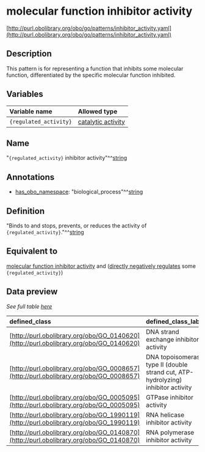 # molecular function inhibitor activity

[http://purl.obolibrary.org/obo/go/patterns/inhibitor_activity.yaml](http://purl.obolibrary.org/obo/go/patterns/inhibitor_activity.yaml)

## Description

This pattern is for representing a function that inhibits some molecular function, differentiated by the specific molecular function inhibited.




## Variables

| Variable name | Allowed type |
|:--------------|:-------------|
| `{regulated_activity}` | [catalytic activity](http://purl.obolibrary.org/obo/GO_0003824) |

## Name

"`{regulated_activity}` inhibitor activity"^^[string](http://www.w3.org/2001/XMLSchema#string)

## Annotations

- [has_obo_namespace](http://www.geneontology.org/formats/oboInOwl#hasOBONamespace): "biological_process"^^[string](http://www.w3.org/2001/XMLSchema#string)

## Definition

"Binds to and stops, prevents, or reduces the activity of `{regulated_activity}`."^^[string](http://www.w3.org/2001/XMLSchema#string)

## Equivalent to

[molecular function inhibitor activity](http://purl.obolibrary.org/obo/GO_0140678)  and ([directly negatively regulates](http://purl.obolibrary.org/obo/RO_0002630) some `{regulated_activity}`)







## Data preview

*See full table [here](https://github.com/geneontology/go-ontology/tree/master/src/design_patterns/inhibitor_activity.tsv)*

| defined_class | defined_class_label | regulated_activity | regulated_activity_label |
|:--|:--|:--|:--|
| [http://purl.obolibrary.org/obo/GO_0140620](http://purl.obolibrary.org/obo/GO_0140620) | DNA strand exchange inhibitor activity | [http://purl.obolibrary.org/obo/GO_0000150](http://purl.obolibrary.org/obo/GO_0000150) | DNA strand exchange activity |
| [http://purl.obolibrary.org/obo/GO_0008657](http://purl.obolibrary.org/obo/GO_0008657) | DNA topoisomerase type II (double strand cut, ATP-hydrolyzing) inhibitor activity | [http://purl.obolibrary.org/obo/GO_0003918](http://purl.obolibrary.org/obo/GO_0003918) | DNA topoisomerase type II (double strand cut, ATP-hydrolyzing) activity |
| [http://purl.obolibrary.org/obo/GO_0005095](http://purl.obolibrary.org/obo/GO_0005095) | GTPase inhibitor activity | [http://purl.obolibrary.org/obo/GO_0003924](http://purl.obolibrary.org/obo/GO_0003924) | GTPase activity |
| [http://purl.obolibrary.org/obo/GO_1990119](http://purl.obolibrary.org/obo/GO_1990119) | RNA helicase inhibitor activity | [http://purl.obolibrary.org/obo/GO_0003724](http://purl.obolibrary.org/obo/GO_0003724) | RNA helicase activity |
| [http://purl.obolibrary.org/obo/GO_0140870](http://purl.obolibrary.org/obo/GO_0140870) | RNA polymerase inhibitor activity | [http://purl.obolibrary.org/obo/GO_0097747](http://purl.obolibrary.org/obo/GO_0097747) | RNA polymerase activity |

